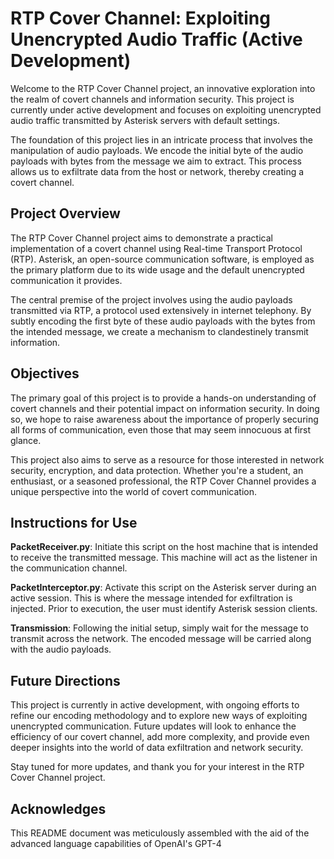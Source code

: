 # RTP Cover Channel: Exploiting Unencrypted Audio Traffic (Active Development)

Welcome to the RTP Cover Channel project, an innovative exploration into the realm of covert channels and information security. This project is currently under active development and focuses on exploiting unencrypted audio traffic transmitted by Asterisk servers with default settings.

The foundation of this project lies in an intricate process that involves the manipulation of audio payloads. We encode the initial byte of the audio payloads with bytes from the message we aim to extract. This process allows us to exfiltrate data from the host or network, thereby creating a covert channel.

## Project Overview

The RTP Cover Channel project aims to demonstrate a practical implementation of a covert channel using Real-time Transport Protocol (RTP). Asterisk, an open-source communication software, is employed as the primary platform due to its wide usage and the default unencrypted communication it provides.

The central premise of the project involves using the audio payloads transmitted via RTP, a protocol used extensively in internet telephony. By subtly encoding the first byte of these audio payloads with the bytes from the intended message, we create a mechanism to clandestinely transmit information.

## Objectives

The primary goal of this project is to provide a hands-on understanding of covert channels and their potential impact on information security. In doing so, we hope to raise awareness about the importance of properly securing all forms of communication, even those that may seem innocuous at first glance.

This project also aims to serve as a resource for those interested in network security, encryption, and data protection. Whether you're a student, an enthusiast, or a seasoned professional, the RTP Cover Channel provides a unique perspective into the world of covert communication.

## Instructions for Use

**PacketReceiver.py**: Initiate this script on the host machine that is intended to receive the transmitted message. This machine will act as the listener in the communication channel.

**PacketInterceptor.py**: Activate this script on the Asterisk server during an active session. This is where the message intended for exfiltration is injected. Prior to execution, the user must identify Asterisk session clients.

**Transmission**: Following the initial setup, simply wait for the message to transmit across the network. The encoded message will be carried along with the audio payloads.

## Future Directions

This project is currently in active development, with ongoing efforts to refine our encoding methodology and to explore new ways of exploiting unencrypted communication. Future updates will look to enhance the efficiency of our covert channel, add more complexity, and provide even deeper insights into the world of data exfiltration and network security.

Stay tuned for more updates, and thank you for your interest in the RTP Cover Channel project.

## Acknowledges
This README document was meticulously assembled with the aid of the advanced language capabilities of OpenAI's GPT-4
